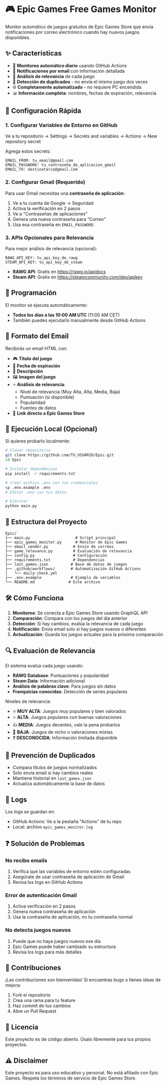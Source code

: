 # 🎮 Epic Games Free Games Monitor

Monitor automático de juegos gratuitos de Epic Games Store que envía notificaciones por correo electrónico cuando hay nuevos juegos disponibles.

## ✨ Características

- 🔄 **Monitoreo automático diario** usando GitHub Actions
- 📧 **Notificaciones por email** con información detallada
- 🎯 **Análisis de relevancia** de cada juego
- 🚫 **Detección de duplicados** - no envía el mismo juego dos veces
- 🌐 **Completamente automatizado** - no requiere PC encendida
- 📊 **Información completa**: nombres, fechas de expiración, relevancia

## 🚀 Configuración Rápida

### 1. Configurar Variables de Entorno en GitHub

Ve a tu repositorio → Settings → Secrets and variables → Actions → New repository secret

Agrega estos secrets:

```
EMAIL_FROM: tu_email@gmail.com
EMAIL_PASSWORD: tu_contraseña_de_aplicacion_gmail
EMAIL_TO: destinatario@gmail.com
```

### 2. Configurar Gmail (Requerido)

Para usar Gmail necesitas una **contraseña de aplicación**:

1. Ve a tu cuenta de Google → Seguridad
2. Activa la verificación en 2 pasos
3. Ve a "Contraseñas de aplicaciones"
4. Genera una nueva contraseña para "Correo"
5. Usa esa contraseña en `EMAIL_PASSWORD`

### 3. APIs Opcionales para Relevancia

Para mejor análisis de relevancia (opcional):

```
RAWG_API_KEY: tu_api_key_de_rawg
STEAM_API_KEY: tu_api_key_de_steam
```

- **RAWG API**: Gratis en https://rawg.io/apidocs
- **Steam API**: Gratis en https://steamcommunity.com/dev/apikey

## 📅 Programación

El monitor se ejecuta automáticamente:
- **Todos los días a las 10:00 AM UTC** (11:00 AM CET)
- También puedes ejecutarlo manualmente desde GitHub Actions

## 📧 Formato del Email

Recibirás un email HTML con:

- 🎮 **Título del juego**
- 📅 **Fecha de expiración**
- 📝 **Descripción**
- 🖼️ **Imagen del juego**
- ⭐ **Análisis de relevancia**:
  - Nivel de relevancia (Muy Alta, Alta, Media, Baja)
  - Puntuación (si disponible)
  - Popularidad
  - Fuentes de datos
- 🔗 **Link directo a Epic Games Store**

## 🔧 Ejecución Local (Opcional)

Si quieres probarlo localmente:

```bash
# Clonar repositorio
git clone https://github.com/TU_USUARIO/Epic.git
cd Epic

# Instalar dependencias
pip install -r requirements.txt

# Crear archivo .env con tus credenciales
cp .env.example .env
# Editar .env con tus datos

# Ejecutar
python main.py
```

## 📁 Estructura del Proyecto

```
Epic/
├── main.py                    # Script principal
├── epic_games_monitor.py      # Monitor de Epic Games
├── email_sender.py           # Envío de correos
├── game_relevance.py         # Evaluación de relevancia
├── config.py                 # Configuración
├── requirements.txt          # Dependencias
├── last_games.json          # Base de datos de juegos
├── .github/workflows/       # Automatización GitHub Actions
│   └── daily-check.yml
├── .env.example             # Ejemplo de variables
└── README.md               # Este archivo
```

## 🛠️ Cómo Funciona

1. **Monitoreo**: Se conecta a Epic Games Store usando GraphQL API
2. **Comparación**: Compara con los juegos del día anterior
3. **Detección**: Si hay cambios, evalúa la relevancia de cada juego
4. **Notificación**: Envía email solo si hay juegos nuevos o diferentes
5. **Actualización**: Guarda los juegos actuales para la próxima comparación

## 🔍 Evaluación de Relevancia

El sistema evalúa cada juego usando:

- **RAWG Database**: Puntuaciones y popularidad
- **Steam Data**: Información adicional
- **Análisis de palabras clave**: Para juegos sin datos
- **Franquicias conocidas**: Detección de series populares

Niveles de relevancia:
- 🔥 **MUY ALTA**: Juegos muy populares y bien valorados
- ⭐ **ALTA**: Juegos populares con buenas valoraciones  
- 👍 **MEDIA**: Juegos decentes, vale la pena probarlos
- 🤔 **BAJA**: Juegos de nicho o valoraciones mixtas
- ❓ **DESCONOCIDA**: Información limitada disponible

## 🚫 Prevención de Duplicados

- Compara títulos de juegos normalizados
- Solo envía email si hay cambios reales
- Mantiene historial en `last_games.json`
- Actualiza automáticamente la base de datos

## 📝 Logs

Los logs se guardan en:
- GitHub Actions: Ve a la pestaña "Actions" de tu repo
- Local: archivo `epic_games_monitor.log`

## ❓ Solución de Problemas

### No recibo emails
1. Verifica que las variables de entorno estén configuradas
2. Asegúrate de usar contraseña de aplicación de Gmail
3. Revisa los logs en GitHub Actions

### Error de autenticación Gmail
1. Activa verificación en 2 pasos
2. Genera nueva contraseña de aplicación
3. Usa la contraseña de aplicación, no tu contraseña normal

### No detecta juegos nuevos
1. Puede que no haya juegos nuevos ese día
2. Epic Games puede haber cambiado su estructura
3. Revisa los logs para más detalles

## 🤝 Contribuciones

¡Las contribuciones son bienvenidas! Si encuentras bugs o tienes ideas de mejora:

1. Fork el repositorio
2. Crea una rama para tu feature
3. Haz commit de tus cambios
4. Abre un Pull Request

## 📄 Licencia

Este proyecto es de código abierto. Úsalo libremente para tus propios proyectos.

## ⚠️ Disclaimer

Este proyecto es para uso educativo y personal. No está afiliado con Epic Games. Respeta los términos de servicio de Epic Games Store.
